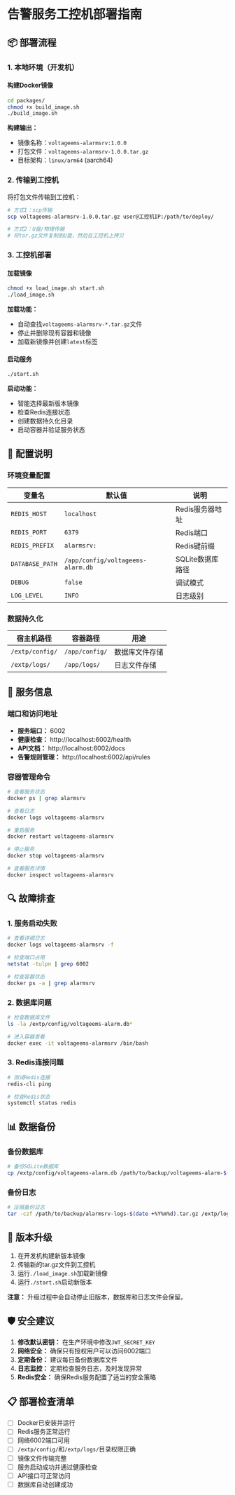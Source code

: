 # 告警服务工控机部署指南

## 📦 部署流程

### 1. 本地环境（开发机）

#### 构建Docker镜像
```bash
cd packages/
chmod +x build_image.sh
./build_image.sh
```

**构建输出：**
- 镜像名称：`voltageems-alarmsrv:1.0.0`
- 打包文件：`voltageems-alarmsrv-1.0.0.tar.gz`
- 目标架构：`linux/arm64` (aarch64)

### 2. 传输到工控机

将打包文件传输到工控机：
```bash
# 方式1：scp传输
scp voltageems-alarmsrv-1.0.0.tar.gz user@工控机IP:/path/to/deploy/

# 方式2：U盘/物理传输
# 将tar.gz文件复制到U盘，然后在工控机上拷贝
```

### 3. 工控机部署

#### 加载镜像
```bash
chmod +x load_image.sh start.sh
./load_image.sh
```

**加载功能：**
- 自动查找`voltageems-alarmsrv-*.tar.gz`文件
- 停止并删除现有容器和镜像
- 加载新镜像并创建`latest`标签

#### 启动服务
```bash
./start.sh
```

**启动功能：**
- 智能选择最新版本镜像
- 检查Redis连接状态
- 创建数据持久化目录
- 启动容器并验证服务状态

## 🔧 配置说明

### 环境变量配置

| 变量名 | 默认值 | 说明 |
|--------|--------|------|
| `REDIS_HOST` | `localhost` | Redis服务器地址 |
| `REDIS_PORT` | `6379` | Redis端口 |
| `REDIS_PREFIX` | `alarmsrv:` | Redis键前缀 |
| `DATABASE_PATH` | `/app/config/voltageems-alarm.db` | SQLite数据库路径 |
| `DEBUG` | `false` | 调试模式 |
| `LOG_LEVEL` | `INFO` | 日志级别 |

### 数据持久化

| 宿主机路径 | 容器路径 | 用途 |
|-----------|----------|------|
| `/extp/config/` | `/app/config/` | 数据库文件存储 |
| `/extp/logs/` | `/app/logs/` | 日志文件存储 |

## 🚀 服务信息

### 端口和访问地址
- **服务端口：** 6002
- **健康检查：** http://localhost:6002/health
- **API文档：** http://localhost:6002/docs
- **告警规则管理：** http://localhost:6002/api/rules

### 容器管理命令
```bash
# 查看服务状态
docker ps | grep alarmsrv

# 查看日志
docker logs voltageems-alarmsrv

# 重启服务
docker restart voltageems-alarmsrv

# 停止服务
docker stop voltageems-alarmsrv

# 查看服务详情
docker inspect voltageems-alarmsrv
```

## 🔍 故障排查

### 1. 服务启动失败
```bash
# 查看详细日志
docker logs voltageems-alarmsrv -f

# 检查端口占用
netstat -tulpn | grep 6002

# 检查容器状态
docker ps -a | grep alarmsrv
```

### 2. 数据库问题
```bash
# 检查数据库文件
ls -la /extp/config/voltageems-alarm.db*

# 进入容器查看
docker exec -it voltageems-alarmsrv /bin/bash
```

### 3. Redis连接问题
```bash
# 测试Redis连接
redis-cli ping

# 检查Redis状态
systemctl status redis
```

## 📊 数据备份

### 备份数据库
```bash
# 备份SQLite数据库
cp /extp/config/voltageems-alarm.db /path/to/backup/voltageems-alarm-$(date +%Y%m%d).db
```

### 备份日志
```bash
# 压缩备份日志
tar -czf /path/to/backup/alarmsrv-logs-$(date +%Y%m%d).tar.gz /extp/logs/
```

## 🔄 版本升级

1. 在开发机构建新版本镜像
2. 传输新的tar.gz文件到工控机
3. 运行`./load_image.sh`加载新镜像
4. 运行`./start.sh`启动新版本

**注意：** 升级过程中会自动停止旧版本，数据库和日志文件会保留。

## 🛡️ 安全建议

1. **修改默认密钥：** 在生产环境中修改`JWT_SECRET_KEY`
2. **网络安全：** 确保只有授权用户可以访问6002端口
3. **定期备份：** 建议每日备份数据库文件
4. **日志监控：** 定期检查服务日志，及时发现异常
5. **Redis安全：** 确保Redis服务配置了适当的安全策略

## 📋 部署检查清单

- [ ] Docker已安装并运行
- [ ] Redis服务正常运行
- [ ] 网络6002端口可用
- [ ] `/extp/config/`和`/extp/logs/`目录权限正确
- [ ] 镜像文件传输完整
- [ ] 服务启动成功并通过健康检查
- [ ] API接口可正常访问
- [ ] 数据库自动创建成功
